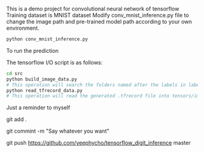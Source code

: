 This is a demo project for convolutional neural network of tensorflow
Training dataset is MNIST dataset
Modify conv_mnist_inference.py file to change the image path and pre-trained model path according to your own environment.
``` bash
python conv_mnist_inference.py 
```
To run the prediction

The tensorflow I/O script is as follows:
``` bash
cd src
python build_image_data.py
# This operation will search the folders named after the labels in label.txt file, then turn all the files in the labeled folders to .tfrecord file.
python read_tfrecord_data.py
# This operation will read the generated .tfrecord file into tensors/images, and write the image to the resized_image folder, the image size is 299x299.
```

Just a reminder to myself

git add .

git commint -m "Say whatever you want"

git push https://github.com/yeephycho/tensorflow_digit_inference master
